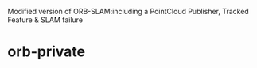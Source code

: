 Modified version of ORB-SLAM:including a PointCloud Publisher, Tracked Feature & SLAM failure 
# orb-private
